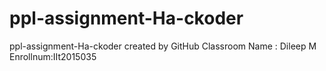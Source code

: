 # ppl-assignment-Ha-ckoder
ppl-assignment-Ha-ckoder created by GitHub Classroom
Name : Dileep M
Enrollnum:IIt2015035 
